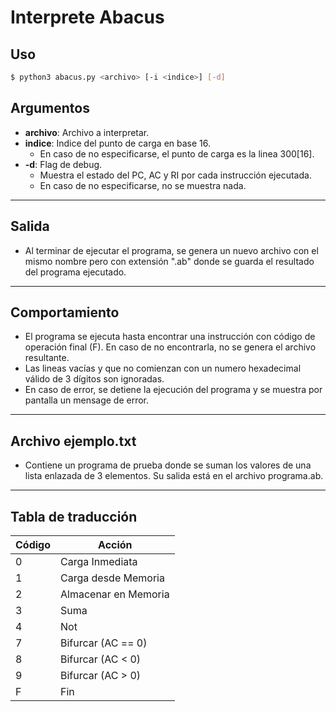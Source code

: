# Interprete Abacus

## Uso

```sh
$ python3 abacus.py <archivo> [-i <indice>] [-d]
```

## Argumentos
* **archivo**: Archivo a interpretar.
* **indice**: Indice del punto de carga en base 16.
    - En caso de no especificarse, el punto de carga es la linea 300[16].
* **-d**: Flag de debug.
    - Muestra el estado del PC, AC y RI por cada instrucción ejecutada.
    - En caso de no especificarse, no se muestra nada.
---
## Salida
* Al terminar de ejecutar el programa, se genera un nuevo archivo con el mismo nombre  pero con extensión ".ab" donde se guarda el resultado del programa ejecutado.
---
## Comportamiento
* El programa se ejecuta hasta encontrar una instrucción con código de operación final (F). En caso de no encontrarla, no se genera el archivo resultante.
* Las lineas vacías y que no comienzan con un numero hexadecimal válido de 3 dígitos son ignoradas.
* En caso de error, se detiene la ejecución del programa y se muestra por pantalla un mensage de error.
---
## Archivo ejemplo.txt
* Contiene un programa de prueba donde se suman los valores de una lista enlazada de 3 elementos. Su salida está en el archivo programa.ab.
---
## Tabla de traducción

| Código | Acción |
| ------ | ------ |
| 0 | Carga Inmediata |
| 1 | Carga desde Memoria |
| 2 | Almacenar en Memoria |
| 3 | Suma |
| 4 | Not |
| 7 | Bifurcar (AC == 0) |
| 8 | Bifurcar (AC < 0) |
| 9 | Bifurcar (AC > 0) |
| F | Fin |

